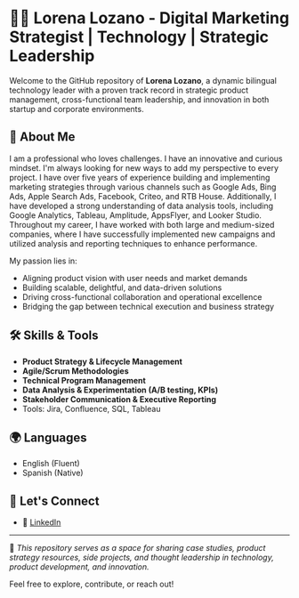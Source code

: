 # 👩‍💼 Lorena Lozano - Digital Marketing Strategist | Technology | Strategic Leadership

Welcome to the GitHub repository of **Lorena Lozano**, a dynamic bilingual technology leader with a proven track record in strategic product management, cross-functional team leadership, and innovation in both startup and corporate environments.

## 🚀 About Me

I am a professional who loves challenges. I have an innovative and curious mindset. I'm always looking for new ways to add my perspective to every project. I have over five years of experience building and implementing marketing strategies through various channels such as Google Ads, Bing Ads, Apple Search Ads, Facebook, Criteo, and RTB House. Additionally, I have developed a strong understanding of data analysis tools, including Google Analytics, Tableau, Amplitude, AppsFlyer, and Looker Studio. Throughout my career, I have worked with both large and medium-sized companies, where I have successfully implemented new campaigns and utilized analysis and reporting techniques to enhance performance.

My passion lies in:
- Aligning product vision with user needs and market demands
- Building scalable, delightful, and data-driven solutions
- Driving cross-functional collaboration and operational excellence
- Bridging the gap between technical execution and business strategy

## 🛠️ Skills & Tools

- **Product Strategy & Lifecycle Management**
- **Agile/Scrum Methodologies**
- **Technical Program Management**
- **Data Analysis & Experimentation (A/B testing, KPIs)**
- **Stakeholder Communication & Executive Reporting**
- Tools: Jira, Confluence, SQL, Tableau

## 🌍 Languages

- English (Fluent)  
- Spanish (Native)

## 🤝 Let's Connect

- 💼 [LinkedIn](https://www.linkedin.com/in/lorenalozano/)

---

📌 _This repository serves as a space for sharing case studies, product strategy resources, side projects, and thought leadership in technology, product development, and innovation._

Feel free to explore, contribute, or reach out!
